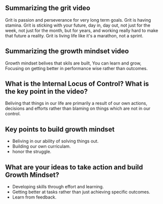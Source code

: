 ## Summarizing the grit video

Grit is passion and perseverance for very long term goals. Grit is having stamina. Grit is sticking with your future, day in, day out, not just for the week, not just for the month, but for years, and working really hard to make that future a reality. Grit is living life like it's a marathon, not a sprint.

## Summarizing the growth mindset video

Growth mindset belives that skils are built, You can learn and grow, Focusing on getting better in performance wise rather than outcomes.

## What is the Internal Locus of Control? What is the key point in the video?

Beliving that things in our life are primarily a result of our own actions, decisions and efforts rather than blaming on things which are not in our control.

## Key points to build growth mindset

- Beliving in our ability of solving things out.
- Building our own curriculam.
- honor the struggle.   

## What are your ideas to take action and build Growth Mindset?

- Developing skills through effort and learning.
- Getting better at tasks rather than just achieving specific outcomes.
- Learn from feedback.